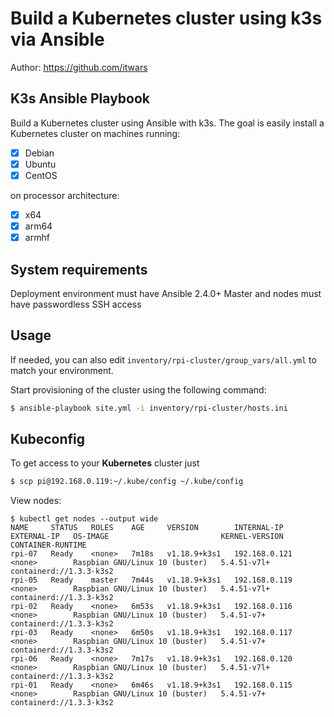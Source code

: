 # Build a Kubernetes cluster using k3s via Ansible

Author: <https://github.com/itwars>

## K3s Ansible Playbook

Build a Kubernetes cluster using Ansible with k3s. The goal is easily install a Kubernetes cluster on machines running:

- [X] Debian
- [X] Ubuntu
- [X] CentOS

on processor architecture:

- [X] x64
- [X] arm64
- [X] armhf

## System requirements

Deployment environment must have Ansible 2.4.0+
Master and nodes must have passwordless SSH access

## Usage


If needed, you can also edit `inventory/rpi-cluster/group_vars/all.yml` to match your environment.

Start provisioning of the cluster using the following command:

```bash
$ ansible-playbook site.yml -i inventory/rpi-cluster/hosts.ini
```

## Kubeconfig

To get access to your **Kubernetes** cluster just

```bash
$ scp pi@192.168.0.119:~/.kube/config ~/.kube/config
```

View nodes:

```
$ kubectl get nodes --output wide
NAME     STATUS   ROLES    AGE     VERSION        INTERNAL-IP     EXTERNAL-IP   OS-IMAGE                         KERNEL-VERSION   CONTAINER-RUNTIME
rpi-07   Ready    <none>   7m18s   v1.18.9+k3s1   192.168.0.121   <none>        Raspbian GNU/Linux 10 (buster)   5.4.51-v7l+      containerd://1.3.3-k3s2
rpi-05   Ready    master   7m44s   v1.18.9+k3s1   192.168.0.119   <none>        Raspbian GNU/Linux 10 (buster)   5.4.51-v7l+      containerd://1.3.3-k3s2
rpi-02   Ready    <none>   6m53s   v1.18.9+k3s1   192.168.0.116   <none>        Raspbian GNU/Linux 10 (buster)   5.4.51-v7+       containerd://1.3.3-k3s2
rpi-03   Ready    <none>   6m50s   v1.18.9+k3s1   192.168.0.117   <none>        Raspbian GNU/Linux 10 (buster)   5.4.51-v7+       containerd://1.3.3-k3s2
rpi-06   Ready    <none>   7m17s   v1.18.9+k3s1   192.168.0.120   <none>        Raspbian GNU/Linux 10 (buster)   5.4.51-v7l+      containerd://1.3.3-k3s2
rpi-01   Ready    <none>   6m46s   v1.18.9+k3s1   192.168.0.115   <none>        Raspbian GNU/Linux 10 (buster)   5.4.51-v7+       containerd://1.3.3-k3s2
```
